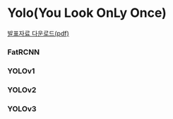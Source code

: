 # Yolo(You Look OnLy Once)




[발표자료 다운로드(pdf)](https://github.com/dss-14th/deeplearning-repo-2/files/5764532/YOLO.You.only.look.once.pdf)



### FatRCNN
### YOLOv1
### YOLOv2
### YOLOv3


